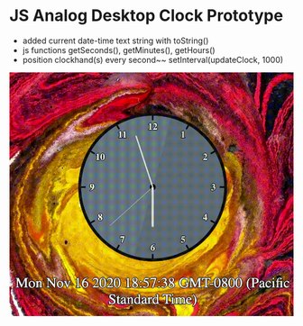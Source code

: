 # JS Analog Desktop Clock Prototype

- added current date-time text string with toString()
- js functions getSeconds(), getMinutes(), getHours()
- position clockhand(s) every second~~ setInterval(updateClock, 1000) 

![README IMAGE](clock.gif)


